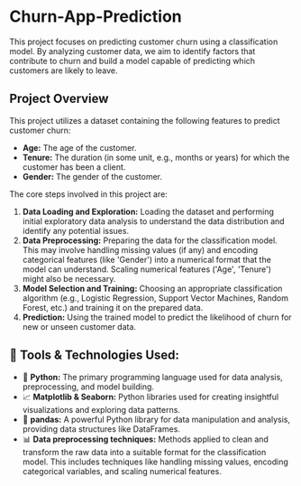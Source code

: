 # Churn-App-Prediction
This project focuses on predicting customer churn using a classification model. 
By analyzing customer data, we aim to identify factors that contribute to churn and build a model capable of predicting which customers are likely to leave.

## Project Overview
This project utilizes a dataset containing the following features to predict customer churn:

* **Age:** The age of the customer.
* **Tenure:** The duration (in some unit, e.g., months or years) for which the customer has been a client.
* **Gender:** The gender of the customer.

The core steps involved in this project are:

1.  **Data Loading and Exploration:** Loading the dataset and performing initial exploratory data analysis to understand the data distribution and identify any potential issues.
2.  **Data Preprocessing:** Preparing the data for the classification model. This may involve handling missing values (if any) and encoding categorical features (like 'Gender') into a numerical format that the model can understand. Scaling numerical features ('Age', 'Tenure') might also be necessary.
3.  **Model Selection and Training:** Choosing an appropriate classification algorithm (e.g., Logistic Regression, Support Vector Machines, Random Forest, etc.) and training it on the prepared data.
4.  **Prediction:** Using the trained model to predict the likelihood of churn for new or unseen customer data.

## 🔧 Tools & Technologies Used:

* 🐍 **Python:** The primary programming language used for data analysis, preprocessing, and model building.
* 📈 **Matplotlib & Seaborn:** Python libraries used for creating insightful visualizations and exploring data patterns.
* 🧮 **pandas:** A powerful Python library for data manipulation and analysis, providing data structures like DataFrames.
* 📊 **Data preprocessing techniques:** Methods applied to clean and transform the raw data into a suitable format for the classification model. This includes techniques like handling missing values, encoding categorical variables, and scaling numerical features.
